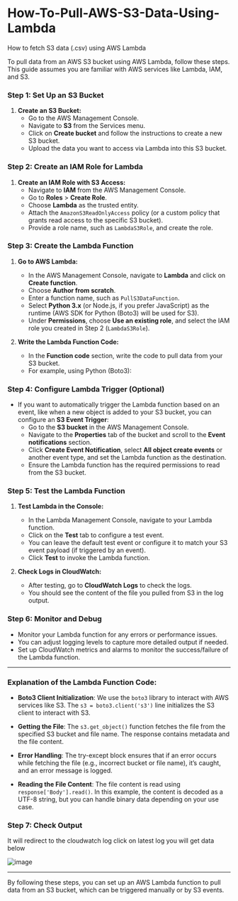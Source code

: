 # How-To-Pull-AWS-S3-Data-Using-Lambda
How to fetch S3 data (.csv) using AWS Lambda

To pull data from an AWS S3 bucket using AWS Lambda, follow these steps. This guide assumes you are familiar with AWS services like Lambda, IAM, and S3.

### Step 1: Set Up an S3 Bucket

1. **Create an S3 Bucket:**
   - Go to the AWS Management Console.
   - Navigate to **S3** from the Services menu.
   - Click on **Create bucket** and follow the instructions to create a new S3 bucket.
   - Upload the data you want to access via Lambda into this S3 bucket.

### Step 2: Create an IAM Role for Lambda

1. **Create an IAM Role with S3 Access:**
   - Navigate to **IAM** from the AWS Management Console.
   - Go to **Roles** > **Create Role**.
   - Choose **Lambda** as the trusted entity.
   - Attach the `AmazonS3ReadOnlyAccess` policy (or a custom policy that grants read access to the specific S3 bucket).
   - Provide a role name, such as `LambdaS3Role`, and create the role.

### Step 3: Create the Lambda Function
 
1. **Go to AWS Lambda:**
   - In the AWS Management Console, navigate to **Lambda** and click on **Create function**.
   - Choose **Author from scratch**.
   - Enter a function name, such as `PullS3DataFunction`.
   - Select **Python 3.x** (or Node.js, if you prefer JavaScript) as the runtime (AWS SDK for Python (Boto3) will be used for S3).
   - Under **Permissions**, choose **Use an existing role**, and select the IAM role you created in Step 2 (`LambdaS3Role`).

2. **Write the Lambda Function Code:**
   - In the **Function code** section, write the code to pull data from your S3 bucket.
   - For example, using Python (Boto3):

### Step 4: Configure Lambda Trigger (Optional)

- If you want to automatically trigger the Lambda function based on an event, like when a new object is added to your S3 bucket, you can configure an **S3 Event Trigger**:
  - Go to the **S3 bucket** in the AWS Management Console.
  - Navigate to the **Properties** tab of the bucket and scroll to the **Event notifications** section.
  - Click **Create Event Notification**, select **All object create events** or another event type, and set the Lambda function as the destination.
  - Ensure the Lambda function has the required permissions to read from the S3 bucket.

### Step 5: Test the Lambda Function

1. **Test Lambda in the Console:**
   - In the Lambda Management Console, navigate to your Lambda function.
   - Click on the **Test** tab to configure a test event.
   - You can leave the default test event or configure it to match your S3 event payload (if triggered by an event).
   - Click **Test** to invoke the Lambda function.

2. **Check Logs in CloudWatch:**
   - After testing, go to **CloudWatch Logs** to check the logs.
   - You should see the content of the file you pulled from S3 in the log output.

### Step 6: Monitor and Debug

- Monitor your Lambda function for any errors or performance issues.
- You can adjust logging levels to capture more detailed output if needed.
- Set up CloudWatch metrics and alarms to monitor the success/failure of the Lambda function.

---

### Explanation of the Lambda Function Code:

- **Boto3 Client Initialization**: We use the `boto3` library to interact with AWS services like S3. The `s3 = boto3.client('s3')` line initializes the S3 client to interact with S3.
  
- **Getting the File**: The `s3.get_object()` function fetches the file from the specified S3 bucket and file name. The response contains metadata and the file content.

- **Error Handling**: The try-except block ensures that if an error occurs while fetching the file (e.g., incorrect bucket or file name), it’s caught, and an error message is logged.

- **Reading the File Content**: The file content is read using `response['Body'].read()`. In this example, the content is decoded as a UTF-8 string, but you can handle binary data depending on your use case.

### Step 7: Check Output
It will redirect to the cloudwatch log click on latest log you will get data below 

![image](https://github.com/aqdamaslam/How-To-Pull-AWS-S3-Data-Using-Lambda/assets/56361347/e5eb7cd6-f828-4d56-867d-7724ba4f815e)

---

By following these steps, you can set up an AWS Lambda function to pull data from an S3 bucket, which can be triggered manually or by S3 events. 
